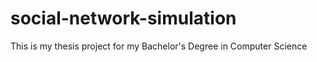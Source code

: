 social-network-simulation
=========================

This is my thesis project for my Bachelor's Degree in Computer Science 
